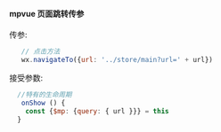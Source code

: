 #### mpvue 页面跳转传参
传参:
```js
   // 点击方法
   wx.navigateTo({url: '../store/main?url=' + url})
```
接受参数:
```js
  //特有的生命周期
   onShow () {
    const {$mp: {query: { url }}} = this
  }
```